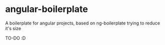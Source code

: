 angular-boilerplate
===================

A boilerplate for angular projects, based on ng-boilerplate trying to reduce it's size

TO-DO :D
